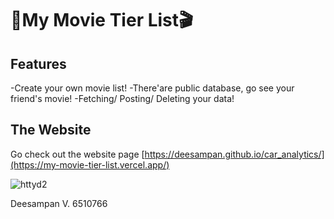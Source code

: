 
# 🎥My Movie Tier List🎬


## Features

  -Create your own movie list!
  -There'are public database, go see your friend's movie!
  -Fetching/ Posting/ Deleting your data!

## The Website

  Go check out the website page [https://deesampan.github.io/car_analytics/](https://my-movie-tier-list.vercel.app/)

![httyd2](https://github.com/user-attachments/assets/998865ac-7410-46e7-bd32-90b393762eeb)

Deesampan V. 6510766
